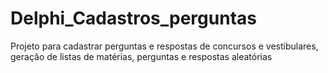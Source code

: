 # Delphi_Cadastros_perguntas
Projeto para cadastrar perguntas e respostas de concursos e vestibulares, geração de listas de matérias, perguntas e respostas aleatórias 
